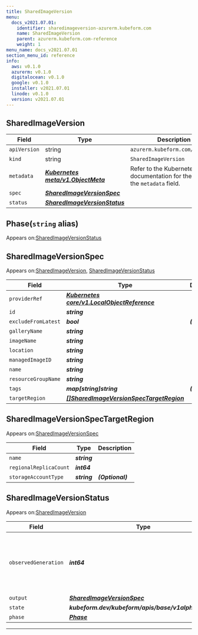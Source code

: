 ```yaml
---
title: SharedImageVersion
menu:
  docs_v2021.07.01:
    identifier: sharedimageversion-azurerm.kubeform.com
    name: SharedImageVersion
    parent: azurerm.kubeform.com-reference
    weight: 1
menu_name: docs_v2021.07.01
section_menu_id: reference
info:
  aws: v0.1.0
  azurerm: v0.1.0
  digitalocean: v0.1.0
  google: v0.1.0
  installer: v2021.07.01
  linode: v0.1.0
  version: v2021.07.01
---
```


## SharedImageVersion
| Field | Type | Description |
| ------ | ----- | ----------- |
| `apiVersion` | string | `azurerm.kubeform.com/v1alpha1` |
|    `kind` | string | `SharedImageVersion` |
| `metadata` | ***[Kubernetes meta/v1.ObjectMeta](https://v1-18.docs.kubernetes.io/docs/reference/generated/kubernetes-api/v1.18/#objectmeta-v1-meta)***|Refer to the Kubernetes API documentation for the fields of the `metadata` field.|
| `spec` | ***[SharedImageVersionSpec](#sharedimageversionspec)***||
| `status` | ***[SharedImageVersionStatus](#sharedimageversionstatus)***||
## Phase(`string` alias)

Appears on:[SharedImageVersionStatus](#sharedimageversionstatus)

## SharedImageVersionSpec

Appears on:[SharedImageVersion](#sharedimageversion), [SharedImageVersionStatus](#sharedimageversionstatus)

| Field | Type | Description |
| ------ | ----- | ----------- |
| `providerRef` | ***[Kubernetes core/v1.LocalObjectReference](https://v1-18.docs.kubernetes.io/docs/reference/generated/kubernetes-api/v1.18/#localobjectreference-v1-core)***||
| `id` | ***string***||
| `excludeFromLatest` | ***bool***| ***(Optional)*** |
| `galleryName` | ***string***||
| `imageName` | ***string***||
| `location` | ***string***||
| `managedImageID` | ***string***||
| `name` | ***string***||
| `resourceGroupName` | ***string***||
| `tags` | ***map[string]string***| ***(Optional)*** |
| `targetRegion` | ***[[]SharedImageVersionSpecTargetRegion](#sharedimageversionspectargetregion)***||
## SharedImageVersionSpecTargetRegion

Appears on:[SharedImageVersionSpec](#sharedimageversionspec)

| Field | Type | Description |
| ------ | ----- | ----------- |
| `name` | ***string***||
| `regionalReplicaCount` | ***int64***||
| `storageAccountType` | ***string***| ***(Optional)*** |
## SharedImageVersionStatus

Appears on:[SharedImageVersion](#sharedimageversion)

| Field | Type | Description |
| ------ | ----- | ----------- |
| `observedGeneration` | ***int64***| ***(Optional)*** Resource generation, which is updated on mutation by the API Server.|
| `output` | ***[SharedImageVersionSpec](#sharedimageversionspec)***| ***(Optional)*** |
| `state` | ***kubeform.dev/kubeform/apis/base/v1alpha1.State***| ***(Optional)*** |
| `phase` | ***[Phase](#phase)***| ***(Optional)*** |
---
